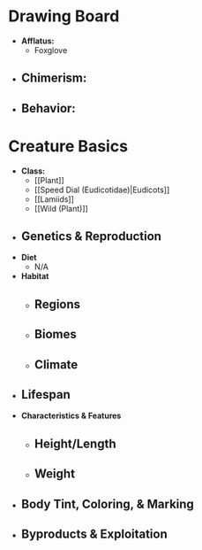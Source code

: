 # Drawing Board
- **Afflatus:**
	- Foxglove
- **Chimerism:**
	- 
- **Behavior:**
	- 
# Creature Basics
- **Class:**
	- [[Plant]]
	- [[Speed Dial (Eudicotidae)|Eudicots]]
	- [[Lamiids]]
	- [[Wild (Plant)]]
- **Genetics & Reproduction**
	- 
- **Diet**
	- N/A
- **Habitat**
	- Regions
		- 
	- Biomes
		- 
	- Climate
		- 
- **Lifespan**
	- 
- **Characteristics & Features**
	- Height/Length
		- 
	- Weight
		- 
- **Body Tint, Coloring, & Marking**
	- 
- **Byproducts & Exploitation**
	- 